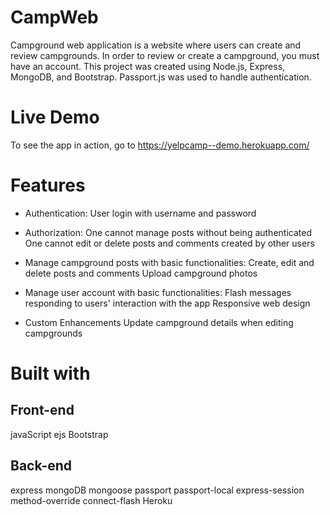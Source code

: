 # CampWeb
Campground web application is a website where users can create and review campgrounds. In order to review or create a campground, you must have an account.
This project was created using Node.js, Express, MongoDB, and Bootstrap. Passport.js was used to handle authentication.

# Live Demo
To see the app in action, go to https://yelpcamp--demo.herokuapp.com/

# Features
- Authentication:
  User login with username and password

- Authorization:
  One cannot manage posts without being authenticated
  One cannot edit or delete posts and comments created by other users

- Manage campground posts with basic functionalities:
  Create, edit and delete posts and comments
  Upload campground photos

- Manage user account with basic functionalities:
  Flash messages responding to users' interaction with the app
  Responsive web design

- Custom Enhancements
  Update campground details when editing campgrounds

# Built with

## Front-end
javaScript
ejs
Bootstrap

## Back-end
express
mongoDB
mongoose
passport
passport-local
express-session
method-override
connect-flash
Heroku


